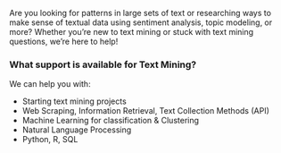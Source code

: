 Are you looking for patterns in large sets of text or researching ways to make sense of textual data using sentiment analysis, topic modeling, or more? Whether you’re new to text mining or stuck with text mining questions, we’re here to help!


### What support is available for Text Mining?
We can help you with:

- Starting text mining projects
- Web Scraping, Information Retrieval, Text Collection Methods (API)
- Machine Learning for classification & Clustering
- Natural Language Processing
- Python, R, SQL
